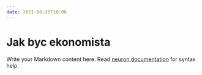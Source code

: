 ```yaml
---
date: 2021-06-26T16:06
---
```


# Jak byc ekonomista

Write your Markdown content here. Read [neuron documentation](https://neuron.zettel.page/2011404.html) for syntax help.

